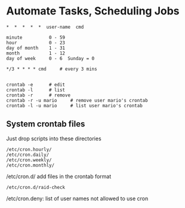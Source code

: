 # Automate Tasks, Scheduling Jobs

    *  *  *  *  *  user-name  cmd

    minute          0 - 59
    hour            0 - 23
    day of month    1 - 31
    month           1 - 12
    day of week     0 - 6  Sunday = 0

    */3 * * * * cmd     # every 3 mins


    crontab -e      # edit
    crontab -l      # list
    crontab -r      # remove 
    crontab -r -u mario     # remove user mario's crontab
    crontab -l -u mario     # list user mario's crontab

## System crontab files
Just drop scripts into these directories

    /etc/cron.hourly/
    /etc/cron.daily/
    /etc/cron.weekly/
    /etc/cron.monthly/

/etc/cron.d/  add files in the crontab format

    /etc/cron.d/raid-check

/etc/cron.deny:  list of user names not allowed to use cron